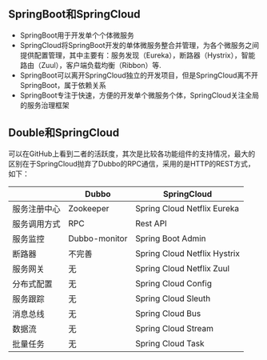## SpringBoot和SpringCloud

- SpringBoot用于开发单个个体微服务
- SpringCloud将SpringBoot开发的单体微服务整合并管理，为各个微服务之间提供配置管理，其中主要有：服务发现（Eureka），断路器（Hystrix），智能路由（Zuul），客户端负载均衡（Ribbon）等.
- SpringBoot可以离开SpringCloud独立的开发项目，但是SpringCloud离不开SpringBoot，属于依赖关系
- SpringBoot专注于快速，方便的开发单个微服务个体，SpringCloud关注全局的服务治理框架

## Double和SpringCloud

可以在GitHub上看到二者的活跃度，其次是比较各功能组件的支持情况，最大的区别在于SpringCloud抛弃了Dubbo的RPC通信，采用的是HTTP的REST方式，如下：

|        | Dubbo         | SpringCloud                  |
| ------ | ------------- | ---------------------------- |
| 服务注册中心 | Zookeeper     | Spring Cloud Netflix Eureka   |
| 服务调用方式 | RPC           | Rest API                     |
| 服务监控   | Dubbo-monitor | Spring Boot Admin            |
| 断路器    | 不完善           | Spring Cloud Netflix Hystrix |
| 服务网关   | 无             | Spring Cloud Netflix Zuul    |
| 分布式配置  | 无             | Spring Cloud Config          |
| 服务跟踪   | 无             | Spring Cloud Sleuth          |
| 消息总线   | 无             | Spring Cloud Bus             |
| 数据流    | 无             | Spring Cloud Stream          |
| 批量任务   | 无             | Spring Cloud Task            |
